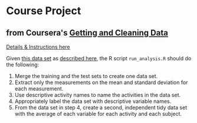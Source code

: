 # Course Project
## from Coursera's [Getting and Cleaning Data](https://class.coursera.org/getdata-007/)

[Details & Instructions here](https://class.coursera.org/getdata-007/human_grading/view/courses/972585/assessments/3)

Given [this data set](https://d396qusza40orc.cloudfront.net/getdata%2Fprojectfiles%2FUCI%20HAR%20Dataset.zip) as [described here](http://archive.ics.uci.edu/ml/datasets/Human+Activity+Recognition+Using+Smartphones), the R script `run_analysis.R` should do the following: 

1. Merge the training and the test sets to create one data set.
2. Extract only the measurements on the mean and standard deviation for each measurement. 
3. Use descriptive activity names to name the activities in the data set.
4. Appropriately label the data set with descriptive variable names. 
5. From the data set in step 4, create a second, independent tidy data set with the average of each variable for each activity and each subject.

